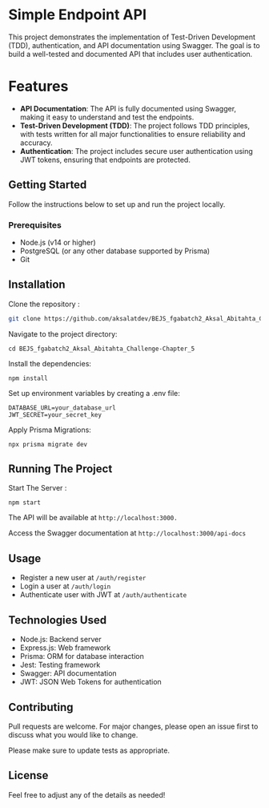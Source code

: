 # Simple Endpoint API

This project demonstrates the implementation of Test-Driven Development (TDD), authentication, and API documentation using Swagger. The goal is to build a well-tested and documented API that includes user authentication.

# Features

- **API Documentation**: The API is fully documented using Swagger, making it easy to understand and test the endpoints.
- **Test-Driven Development (TDD)**: The project follows TDD principles, with tests written for all major functionalities to ensure reliability and accuracy.
- **Authentication**: The project includes secure user authentication using JWT tokens, ensuring that endpoints are protected.

## Getting Started

Follow the instructions below to set up and run the project locally.

### Prerequisites

- Node.js (v14 or higher)
- PostgreSQL (or any other database supported by Prisma)
- Git

## Installation

Clone the repository :

```bash
git clone https://github.com/aksalatdev/BEJS_fgabatch2_Aksal_Abitahta_Challenge-Chapter_5.git
```

Navigate to the project directory:

```
cd BEJS_fgabatch2_Aksal_Abitahta_Challenge-Chapter_5
```

Install the dependencies:

```
npm install
```

Set up environment variables by creating a .env file:

```
DATABASE_URL=your_database_url
JWT_SECRET=your_secret_key
```

Apply Prisma Migrations:

```
npx prisma migrate dev
```

## Running The Project

Start The Server :

```
npm start
```

The API will be available at `http://localhost:3000.`

Access the Swagger documentation at `http://localhost:3000/api-docs`

## Usage

- Register a new user at `/auth/register`
- Login a user at `/auth/login`
- Authenticate user with JWT at `/auth/authenticate`

## Technologies Used

- Node.js: Backend server
- Express.js: Web framework
- Prisma: ORM for database interaction
- Jest: Testing framework
- Swagger: API documentation
- JWT: JSON Web Tokens for authentication

## Contributing

Pull requests are welcome. For major changes, please open an issue first
to discuss what you would like to change.

Please make sure to update tests as appropriate.

## License

Feel free to adjust any of the details as needed!
